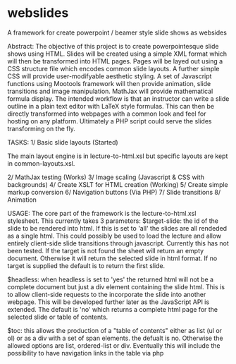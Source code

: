 # webslides
A framework for create powerpoint / beamer style slide shows as websides

Abstract: The objective of this project is to create powerpointesque slide shows using HTML. Slides will be created using a simple XML format which will then be transformed into HTML pages. Pages will be layed out using a CSS structure file which encodes common slide layouts. A further simple CSS will provide user-modifyable aesthetic styling. A set of Javascript functions using Mootools framework will then provide animation, slide transitions and image manipulation. MathJax will provide mathematical formula display.
The intended workflow is that an instructor can write a slide outline in a plain text editor with LaTeX style formulas. This can then be directly transformed into webpages with a common look and feel for hosting on any platform.
Ultimately a PHP script could serve the slides transforming on the fly.

TASKS:
1/ Basic slide layouts (Started)

The main layout engine is in lecture-to-html.xsl but specific layouts are kept in common-layouts.xsl.

2/ MathJax testing (Works)
3/ Image scaling (Javascript & CSS with backgrounds)
4/ Create XSLT for HTML creation (Working)
5/ Create simple markup conversion
6/ Navigation buttons (Via PHP)
7/ Slide transitions
8/ Animation

USAGE:
The core part of the framework is the lecture-to-html.xsl stylesheet. This currently takes 3 parameters:
$target-slide:  the id of the slide to be rendered into html. If this is set to 'all' the slides are all rendeded as a single html. This could possibly be used to load the lecture and allow entirely client-side slide transitions through javascript. Currently this has not been tested. If the target is not found the sheet will return an empty document. Otherwise it will return the selected slide in html format. If no target is supplied the default is to return the first slide.

$headless: when headless is set to 'yes' the returned html will not be a complete document but just a div element containing the slide html. This is to allow client-side requests to the incorporate the slide into another webpage. This will be developed further later as the JavaScript API is extended. The default is 'no' which returns a complete html page for the selected slide or table of contents.

$toc: this allows the production of a "table of contents" either as list (ul or ol) or as a div with a set of span elements. the defualt is no. Otherwise the allowed options are list, ordered-list or div. Eventually this will include the possibility to have navigation links in the table via php
